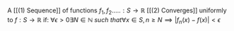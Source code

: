 A [[(1) Sequence]] of functions $f_1, f_2..... : S \rightarrow \mathbb{R}$ [[(2) Converges]] uniformly to $f: S \rightarrow \mathbb{R}$ if:
$\forall \epsilon > 0 \exists N \in \mathbb{N}  \ such \ that \forall x \in S, n \ge N \implies |f_n(x) - f(x)| < \epsilon$

